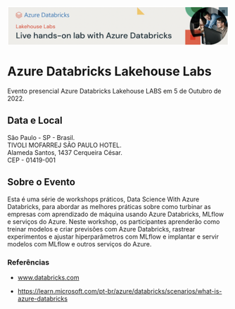 <img src="https://raw.githubusercontent.com/Databricks-BR/labs/main/images/azure_lab.png">

# Azure Databricks Lakehouse Labs 

Evento presencial Azure Databricks Lakehouse LABS em 5 de Outubro de 2022.

## Data e Local

São Paulo - SP - Brasil. </br>
TIVOLI MOFARREJ SÃO PAULO HOTEL. </br>
Alameda Santos, 1437 Cerqueira César. </br>
CEP - 01419-001


## Sobre o Evento

Esta é uma série de workshops práticos, Data Science With Azure Databricks, para abordar as melhores práticas sobre como turbinar as empresas com aprendizado de máquina usando Azure Databricks, MLflow e serviços do Azure. Neste workshop, os participantes aprenderão como treinar modelos e criar previsões com Azure Databricks, rastrear experimentos e ajustar hiperparâmetros com MLflow e implantar e servir modelos com MLflow e outros serviços do Azure.

### Referências

* www.databricks.com

* https://learn.microsoft.com/pt-br/azure/databricks/scenarios/what-is-azure-databricks
